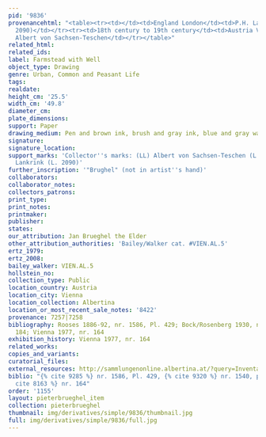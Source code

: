 ```yaml
---
pid: '9836'
provenancehtml: "<table><tr><td></td><td>England London</td><td>P.H. Lankrink (Lugt
  2090)</td></tr><tr><td>18th century to 19th century</td><td>Austria Vienna</td><td>Herzog
  Albert von Sachsen-Teschen</td></tr></table>"
related_html:
related_ids:
label: Farmstead with Well
object_type: Drawing
genre: Urban, Common and Peasant Life
tags:
realdate:
height_cm: '25.5'
width_cm: '49.8'
diameter_cm:
plate_dimensions:
support: Paper
drawing_medium: Pen and brown ink, brush and gray ink, blue and gray wash
signature:
signature_location:
support_marks: 'Collector''s marks: (LL) Albert von Sachsen-Teschen (L. 174); (LR)
  Lankrink (L. 2090)'
further_inscription: '"Brughel" (not in artist''s hand)'
collaborators:
collaborator_notes:
collectors_patrons:
print_type:
print_notes:
printmaker:
publisher:
states:
our_attribution: Jan Brueghel the Elder
other_attribution_authorities: 'Bailey/Walker cat. #VIEN.AL.5'
ertz_1979:
ertz_2008:
bailey_walker: VIEN.AL.5
hollstein_no:
collection_type: Public
location_country: Austria
location_city: Vienna
location_collection: Albertina
location_or_most_recent_sale_notes: '8422'
provenance: 7257|7258
bibliography: Rooses 1886-92, nr. 1586, Pl. 429; Bock/Rosenberg 1930, nr. 1540, pl.
  184; Vienna 1977, nr. 164
exhibition_history: Vienna 1977, nr. 164
related_works:
copies_and_variants:
curatorial_files:
external_resources: http://sammlungenonline.albertina.at/?query=Inventarnummer%3D%5B8422%5D&showtype=record
biblio: "{% cite 9285 %} nr. 1586, Pl. 429, {% cite 9320 %} nr. 1540, pl. 184, {%
  cite 8163 %} nr. 164"
order: '1155'
layout: pieterbrueghel_item
collection: pieterbrueghel
thumbnail: img/derivatives/simple/9836/thumbnail.jpg
full: img/derivatives/simple/9836/full.jpg
---
```

